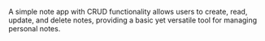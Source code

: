 A simple note app with CRUD functionality allows users to create, read, update, and delete notes, providing a basic yet versatile tool for managing personal notes.
